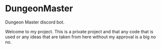 # DungeonMaster
Dungeon Master discord bot.

Welcome to my project. This is a private project and that any code that is used or any ideas that are taken from here without my approval is a big no no.
